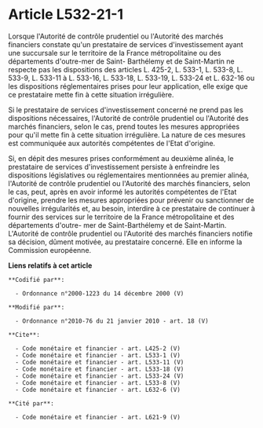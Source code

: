 # Article L532-21-1

Lorsque l'Autorité de contrôle prudentiel ou l'Autorité des marchés financiers constate qu'un prestataire de services
d'investissement ayant une succursale sur le territoire de la France métropolitaine ou des départements d'outre-mer de Saint-
Barthélemy et de Saint-Martin ne respecte pas les dispositions des articles L. 425-2, L. 533-1, L. 533-8, L. 533-9, L. 533-11
à L. 533-16, L. 533-18, L. 533-19, L. 533-24 et L. 632-16 ou les dispositions réglementaires prises pour leur application,
elle exige que ce prestataire mette fin à cette situation irrégulière. 

Si le prestataire de services d'investissement concerné ne prend pas les dispositions nécessaires, l'Autorité de contrôle
prudentiel ou l'Autorité des marchés financiers, selon le cas, prend toutes les mesures appropriées pour qu'il mette fin à
cette situation irrégulière. La nature de ces mesures est communiquée aux autorités compétentes de l'Etat d'origine. 

Si, en dépit des mesures prises conformément au deuxième alinéa, le prestataire de services d'investissement persiste à
enfreindre les dispositions législatives ou réglementaires mentionnées au premier alinéa, l'Autorité de contrôle prudentiel
ou l'Autorité des marchés financiers, selon le cas, peut, après en avoir informé les autorités compétentes de l'Etat
d'origine, prendre les mesures appropriées pour prévenir ou sanctionner de nouvelles irrégularités et, au besoin, interdire à
ce prestataire de continuer à fournir des services sur le territoire de la France métropolitaine et des départements d'outre-
mer de Saint-Barthélemy et de Saint-Martin. L'Autorité de contrôle prudentiel ou l'Autorité des marchés financiers notifie sa
décision, dûment motivée, au prestataire concerné. Elle en informe la Commission européenne.

**Liens relatifs à cet article**

	**Codifié par**:

	  - Ordonnance n°2000-1223 du 14 décembre 2000 (V)

	**Modifié par**:

	  - Ordonnance n°2010-76 du 21 janvier 2010 - art. 18 (V)

	**Cite**:

	  - Code monétaire et financier - art. L425-2 (V)
	  - Code monétaire et financier - art. L533-1 (V)
	  - Code monétaire et financier - art. L533-11 (V)
	  - Code monétaire et financier - art. L533-18 (V)
	  - Code monétaire et financier - art. L533-24 (V)
	  - Code monétaire et financier - art. L533-8 (V)
	  - Code monétaire et financier - art. L632-6 (V)

	**Cité par**:

	  - Code monétaire et financier - art. L621-9 (V)
